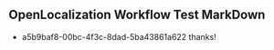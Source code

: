 ## OpenLocalization Workflow Test MarkDown
* a5b9baf8-00bc-4f3c-8dad-5ba43861a622 
thanks!<!--HONumber=Mar16_HO4-->
